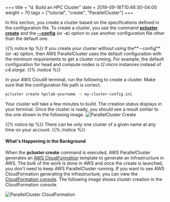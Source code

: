 +++
title = "d. Build an HPC Cluster"
date = 2019-09-18T10:46:30-04:00
weight = 70
tags = ["tutorial", "create", "ParallelCluster"]
+++

In this section, you create a cluster based on the specifications defined in the configuration file. To create a cluster, you use the command [**pcluster create**](https://docs.aws.amazon.com/parallelcluster/latest/ug/pluster.create.html) and the [**--config**](https://docs.aws.amazon.com/parallelcluster/latest/ug/pluster.create.html#pluster.create.namedarg) (or **-c**) option to use another configuration file other than the default one.

{{% notice tip %}}
If you create your cluster without using the**--config** (or **-c**) option, then AWS ParallelCluster uses the default configuration with the minimum requirements to get a cluster running. For example, the default configuration for head and compute nodes is *t2.micro* instances instead of *c4.xlarge*.
{{% /notice %}}


In your AWS Cloud9 terminal, run the following to create a cluster. Make sure that the configuration file path is correct.

```bash
pcluster create hpclab-yourname -c my-cluster-config.ini
```

Your cluster will take a few minutes to build. The creation status displays in your terminal. Once the cluster is ready, you should see a result similar to the one shown in the following image.
![ParallelCluster Create](/images/hpc-aws-parallelcluster-workshop/pc-create.png)

{{% notice tip %}}
There can be only one cluster of a given name at any time on your account.
{{% /notice %}}


#### What's Happening in the Background

When the **pcluster create** command is executed, AWS ParallelCluster generates an [AWS CloudFormation](https://aws.amazon.com/cloudformation/) template to generate an infrastructure in AWS. The bulk of the work is done in AWS and once the create is launched, you don't need to keep AWS ParallelCluster running. If you want to see AWS CloudFormation generating the infrastructure, you can view the [CloudFormation console](https://console.aws.amazon.com/cloudformation/). The following image shows cluster creation in the CloudFormation console.

![ParallelCluster CloudFormation](/images/hpc-aws-parallelcluster-workshop/pc-cloudformation.png)
